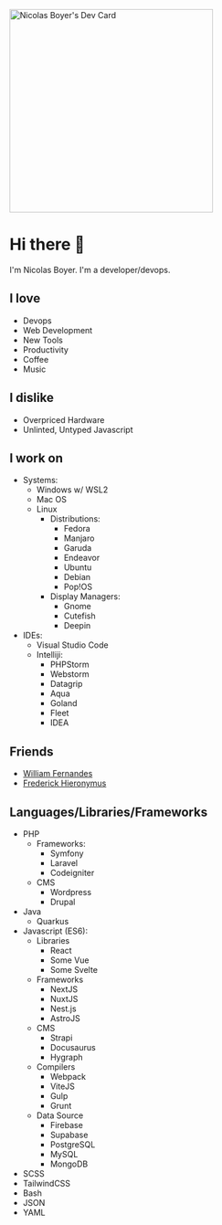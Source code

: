 <a href="https://app.daily.dev/nicolasboyer"><img src="https://api.daily.dev/devcards/v2/709FBzGK6Ha9FoaA2vFJ4.png?type=default&r=6pz" width="356" alt="Nicolas Boyer's Dev Card"/></a>

# Hi there 👋

I'm Nicolas Boyer. I'm a developer/devops.

## I love
* Devops
* Web Development
* New Tools
* Productivity
* Coffee
* Music


## I dislike
* Overpriced Hardware
* Unlinted, Untyped Javascript

## I work on
* Systems: 
  * Windows w/ WSL2
  * Mac OS
  * Linux
    * Distributions: 
      * Fedora
      * Manjaro
      * Garuda
      * Endeavor
      * Ubuntu
      * Debian
      * Pop!OS
    * Display Managers: 
      * Gnome
      * Cutefish
      * Deepin
* IDEs:
  * Visual Studio Code
  * Intelliji: 
    * PHPStorm
    * Webstorm
    * Datagrip
    * Aqua
    * Goland
    * Fleet
    * IDEA

## Friends
* <a href="https://github.com/willfrnds6" target="_blank">William Fernandes</a>
* <a href="https://github.com/fhierony" target="_blank">Frederick Hieronymus</a>

## Languages/Libraries/Frameworks
* PHP
  * Frameworks:
    * Symfony
    * Laravel
    * Codeigniter
  * CMS
    * Wordpress
    * Drupal
* Java
    * Quarkus 
* Javascript (ES6):
  * Libraries
    * React  
    * Some Vue
    * Some Svelte
  * Frameworks
    * NextJS 
    * NuxtJS
    * Nest.js
    * AstroJS
  * CMS
    * Strapi
    * Docusaurus
    * Hygraph
  * Compilers
    * Webpack
    * ViteJS
    * Gulp
    * Grunt
  * Data Source
    * Firebase
    * Supabase
    * PostgreSQL
    * MySQL
    * MongoDB
* SCSS
* TailwindCSS
* Bash
* JSON
* YAML
